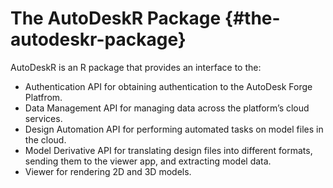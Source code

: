 # The AutoDeskR Package {#the-autodeskr-package}

AutoDeskR is an R package that provides an interface to the: 
* Authentication API for obtaining authentication to the AutoDesk Forge Platfrom. 
* Data Management API for managing data across the platform’s cloud services. 
* Design Automation API for performing automated tasks on model files in the cloud. 
* Model Derivative API for translating design files into different formats, sending them to the viewer app, and extracting model data. 
* Viewer for rendering 2D and 3D models.